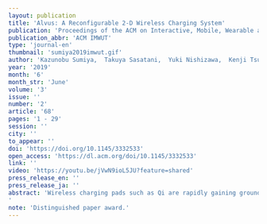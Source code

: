 ```yaml
---
layout: publication
title: 'Alvus: A Reconfigurable 2-D Wireless Charging System'
publication: 'Proceedings of the ACM on Interactive, Mobile, Wearable and Ubiquitous Technologies'
publication_abbr: 'ACM IMWUT'
type: 'journal-en'
thumbnail: 'sumiya2019imwut.gif'
author: 'Kazunobu Sumiya,  Takuya Sasatani,  Yuki Nishizawa,  Kenji Tsushio,  Yoshiaki Narusue,  and Yoshihiro Kawahara'
year: '2019'
month: '6'
month_str: 'June'
volume: '3'
issue: ''
number: '2'
article: '68'
pages: '1 - 29'
session: ''
city: ''
to_appear: ''
doi: 'https://doi.org/10.1145/3332533'
open_access: 'https://dl.acm.org/doi/10.1145/3332533'
link: ''
video: 'https://youtu.be/jVwN9ioL5JU?feature=shared'
press_release_en: ''
press_release_ja: ''
abstract: 'Wireless charging pads such as Qi are rapidly gaining ground, but their limited power supply range still requires precise placement on a specific point. 2-D wireless power transfer (WPT) sheets consisting of coil arrays are one well-known counterpart to extend this range. However, these approaches require custom-made designs by expert engineers; what we need is a WPT system that can be reconfigured by simply placing ready-made modules on the intended surface (e.g., table, floor, shelf board, etc). In this paper, we present "Alvus", a reconfigurable 2-D WPT system which enables such simple construction of WPT surfaces. Our system is based on multihop WPT that composes "virtual power cords" and consists of three types of ready-made resonator modules: (i) transmitter, which outputs energy, (ii) relays, which pass energy down to the next module, and (iii) receivers, which receive energy and charge the loads. We show that power can be transferred efficiently (over 25%) within a range of 19.6 m2 using a single transmitter. We implemented an end-to-end WPT system and demonstrated that Alvus is capable of intuitive construction/reconfiguration of WPT surfaces, as well as automatically deciding the power routes based on the sensed information (e.g., receiver location, module placement, obstructive objects).'
note: 'Distinguished paper award.'
---
```

